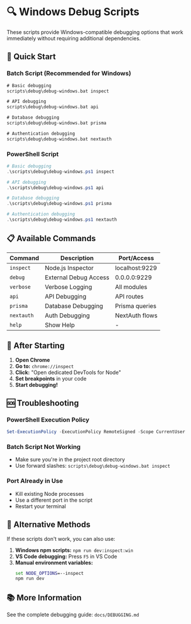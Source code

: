 # 🔍 Windows Debug Scripts

These scripts provide Windows-compatible debugging options that work immediately without requiring additional dependencies.

## 🚀 Quick Start

### **Batch Script (Recommended for Windows)**
```cmd
# Basic debugging
scripts\debug\debug-windows.bat inspect

# API debugging
scripts\debug\debug-windows.bat api

# Database debugging
scripts\debug\debug-windows.bat prisma

# Authentication debugging
scripts\debug\debug-windows.bat nextauth
```

### **PowerShell Script**
```powershell
# Basic debugging
.\scripts\debug\debug-windows.ps1 inspect

# API debugging
.\scripts\debug\debug-windows.ps1 api

# Database debugging
.\scripts\debug\debug-windows.ps1 prisma

# Authentication debugging
.\scripts\debug\debug-windows.ps1 nextauth
```

## 📋 Available Commands

| Command | Description | Port/Access |
|---------|-------------|-------------|
| `inspect` | Node.js Inspector | localhost:9229 |
| `debug` | External Debug Access | 0.0.0.0:9229 |
| `verbose` | Verbose Logging | All modules |
| `api` | API Debugging | API routes |
| `prisma` | Database Debugging | Prisma queries |
| `nextauth` | Auth Debugging | NextAuth flows |
| `help` | Show Help | - |

## 🔧 After Starting

1. **Open Chrome**
2. **Go to:** `chrome://inspect`
3. **Click:** "Open dedicated DevTools for Node"
4. **Set breakpoints** in your code
5. **Start debugging!**

## 🆘 Troubleshooting

### **PowerShell Execution Policy**
```powershell
Set-ExecutionPolicy -ExecutionPolicy RemoteSigned -Scope CurrentUser
```

### **Batch Script Not Working**
- Make sure you're in the project root directory
- Use forward slashes: `scripts\debug\debug-windows.bat inspect`

### **Port Already in Use**
- Kill existing Node processes
- Use a different port in the script
- Restart your terminal

## 🔄 Alternative Methods

If these scripts don't work, you can also use:

1. **Windows npm scripts:** `npm run dev:inspect:win`
2. **VS Code debugging:** Press `F5` in VS Code
3. **Manual environment variables:**
   ```cmd
   set NODE_OPTIONS=--inspect
   npm run dev
   ```

## 📚 More Information

See the complete debugging guide: `docs/DEBUGGING.md`